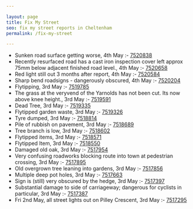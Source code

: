 ```yaml
---

layout: page
title: Fix My Street
seo: fix my street reports in Cheltenham
permalink: /fix-my-street

---
```


<!-- fix_marker starts -->

- Sunken road surface getting worse, 4th May :- [7520838](https://www.fixmystreet.com/report/7520838)
- Recently resurfaced road has a cast iron inspection cover left approx 75mm below adjacent finished road level., 4th May :- [7520658](https://www.fixmystreet.com/report/7520658)
- Red light still out 3 months after report, 4th May :- [7520584](https://www.fixmystreet.com/report/7520584)
- Sharp bend roadsigns - dangerously obscured, 4th May :- [7520204](https://www.fixmystreet.com/report/7520204)
- Flytipping, 3rd May :- [7519785](https://www.fixmystreet.com/report/7519785)
- The grass at the veryvend of the Yarnolds has not been cut. Its now above knee height., 3rd May :- [7519591](https://www.fixmystreet.com/report/7519591)
- Dead Tree, 3rd May :- [7519335](https://www.fixmystreet.com/report/7519335)
- Flytipped garden waste, 3rd May :- [7519326](https://www.fixmystreet.com/report/7519326)
- Tyre dumped, 3rd May :- [7518814](https://www.fixmystreet.com/report/7518814)
- Pile of rubbish on pavement, 3rd May :- [7518689](https://www.fixmystreet.com/report/7518689)
- Tree branch is low, 3rd May :- [7518602](https://www.fixmystreet.com/report/7518602)
- Flytipped items, 3rd May :- [7518571](https://www.fixmystreet.com/report/7518571)
- Flytipped Item, 3rd May :- [7518550](https://www.fixmystreet.com/report/7518550)
- Damaged old oak, 3rd May :- [7517954](https://www.fixmystreet.com/report/7517954)
- Very confusing roadworks blocking route into town at pedestrian crossing, 3rd May :- [7517895](https://www.fixmystreet.com/report/7517895)
- Old overgrown tree leaning into gardens, 3rd May :- [7517856](https://www.fixmystreet.com/report/7517856)
- Multiple deep pot holes, 3rd May :- [7517663](https://www.fixmystreet.com/report/7517663)
- Sign is (still) very obscured by the hedge, 3rd May :- [7517397](https://www.fixmystreet.com/report/7517397)
- Substantial damage to side of carriageway; dangerous for cyclists in particular, 3rd May :- [7517387](https://www.fixmystreet.com/report/7517387)
- Fri 2nd May, all street lights out on Pilley Crescent, 3rd May :- [7517295](https://www.fixmystreet.com/report/7517295)

<!-- fix_marker ends -->
